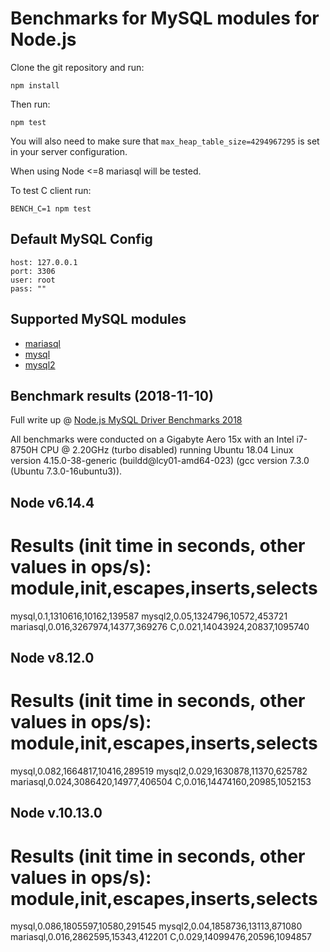 Benchmarks for MySQL modules for Node.js
=========================================

Clone the git repository and run:

    npm install

Then run:

    npm test


You will also need to make sure that `max_heap_table_size=4294967295` is set in your server configuration.

When using Node <=8 mariasql will be tested.

To test C client run:

    BENCH_C=1 npm test

Default MySQL Config
--------------------

    host: 127.0.0.1
    port: 3306
    user: root
    pass: ""

Supported MySQL modules
-----------------------

* [mariasql](https://github.com/mscdex/node-mariasql)
* [mysql](https://github.com/felixge/node-mysql)
* [mysql2](https://github.com/sidorares/node-mysql2)


Benchmark results (2018-11-10)
------------------------------

Full write up @ [Node.js MySQL Driver Benchmarks 2018](https://medium.com/epycly/node-js-mysql-driver-benchmarks-2018-86579c402016)

All benchmarks were conducted on a Gigabyte Aero 15x with an Intel i7-8750H CPU @ 2.20GHz (turbo disabled)
running Ubuntu 18.04 Linux version 4.15.0-38-generic (buildd@lcy01-amd64-023) (gcc version 7.3.0 (Ubuntu 7.3.0-16ubuntu3)).

## Node v6.14.4
Results (init time in seconds, other values in ops/s):
module,init,escapes,inserts,selects
===================================
mysql,0.1,1310616,10162,139587
mysql2,0.05,1324796,10572,453721
mariasql,0.016,3267974,14377,369276
C,0.021,14043924,20837,1095740

## Node v8.12.0
Results (init time in seconds, other values in ops/s):
module,init,escapes,inserts,selects
===================================
mysql,0.082,1664817,10416,289519
mysql2,0.029,1630878,11370,625782
mariasql,0.024,3086420,14977,406504
C,0.016,14474160,20985,1052153

## Node v.10.13.0
Results (init time in seconds, other values in ops/s):
module,init,escapes,inserts,selects
===================================
mysql,0.086,1805597,10580,291545
mysql2,0.04,1858736,13113,871080
mariasql,0.016,2862595,15343,412201
C,0.029,14099476,20596,1094857
